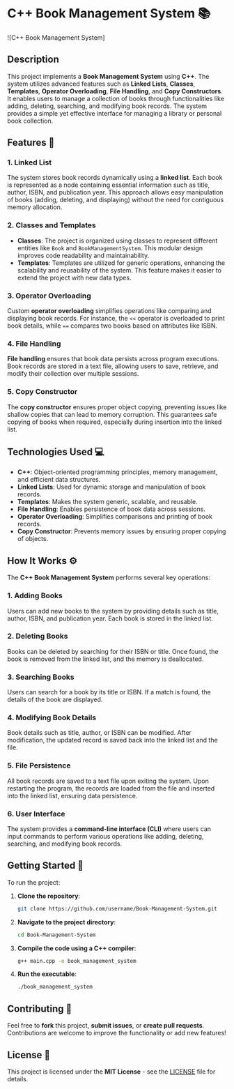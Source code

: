 # C++ Book Management System 📚

![C++ Book Management System]

## Description
This project implements a **Book Management System** using **C++**. The system utilizes advanced features such as **Linked Lists**, **Classes**, **Templates**, **Operator Overloading**, **File Handling**, and **Copy Constructors**. It enables users to manage a collection of books through functionalities like adding, deleting, searching, and modifying book records. The system provides a simple yet effective interface for managing a library or personal book collection.

## Features 🌟

### 1. **Linked List**  
The system stores book records dynamically using a **linked list**. Each book is represented as a node containing essential information such as title, author, ISBN, and publication year. This approach allows easy manipulation of books (adding, deleting, and displaying) without the need for contiguous memory allocation.

### 2. **Classes and Templates**  
- **Classes**: The project is organized using classes to represent different entities like `Book` and `BookManagementSystem`. This modular design improves code readability and maintainability.
- **Templates**: Templates are utilized for generic operations, enhancing the scalability and reusability of the system. This feature makes it easier to extend the project with new data types.

### 3. **Operator Overloading**  
Custom **operator overloading** simplifies operations like comparing and displaying book records. For instance, the `<<` operator is overloaded to print book details, while `==` compares two books based on attributes like ISBN.

### 4. **File Handling**  
**File handling** ensures that book data persists across program executions. Book records are stored in a text file, allowing users to save, retrieve, and modify their collection over multiple sessions.

### 5. **Copy Constructor**  
The **copy constructor** ensures proper object copying, preventing issues like shallow copies that can lead to memory corruption. This guarantees safe copying of books when required, especially during insertion into the linked list.

## Technologies Used 💻
- **C++**: Object-oriented programming principles, memory management, and efficient data structures.
- **Linked Lists**: Used for dynamic storage and manipulation of book records.
- **Templates**: Makes the system generic, scalable, and reusable.
- **File Handling**: Enables persistence of book data across sessions.
- **Operator Overloading**: Simplifies comparisons and printing of book records.
- **Copy Constructor**: Prevents memory issues by ensuring proper copying of objects.

## How It Works ⚙️
The **C++ Book Management System** performs several key operations:

### 1. **Adding Books**  
Users can add new books to the system by providing details such as title, author, ISBN, and publication year. Each book is stored in the linked list.

### 2. **Deleting Books**  
Books can be deleted by searching for their ISBN or title. Once found, the book is removed from the linked list, and the memory is deallocated.

### 3. **Searching Books**  
Users can search for a book by its title or ISBN. If a match is found, the details of the book are displayed.

### 4. **Modifying Book Details**  
Book details such as title, author, or ISBN can be modified. After modification, the updated record is saved back into the linked list and the file.

### 5. **File Persistence**  
All book records are saved to a text file upon exiting the system. Upon restarting the program, the records are loaded from the file and inserted into the linked list, ensuring data persistence.

### 6. **User Interface**  
The system provides a **command-line interface (CLI)** where users can input commands to perform various operations like adding, deleting, searching, and modifying book records.

## Getting Started 🚀

To run the project:

1. **Clone the repository**:
    ```bash
    git clone https://github.com/username/Book-Management-System.git
    ```

2. **Navigate to the project directory**:
    ```bash
    cd Book-Management-System
    ```

3. **Compile the code using a C++ compiler**:
    ```bash
    g++ main.cpp -o book_management_system
    ```

4. **Run the executable**:
    ```bash
    ./book_management_system
    ```



## Contributing 🤝
Feel free to **fork** this project, **submit issues**, or **create pull requests**. Contributions are welcome to improve the functionality or add new features!

## License 📝
This project is licensed under the **MIT License** - see the [LICENSE](LICENSE) file for details.
